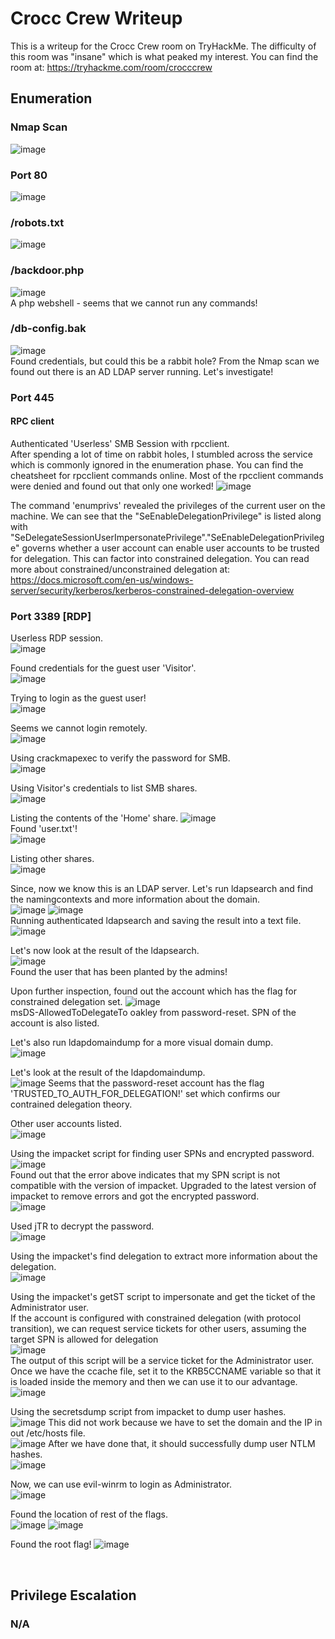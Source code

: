 # Crocc Crew Writeup
This is a writeup for the Crocc Crew room on TryHackMe. The difficulty of this room was "insane" which is what peaked my interest.
You can find the room at: https://tryhackme.com/room/crocccrew 

## Enumeration
### Nmap Scan
![image](https://user-images.githubusercontent.com/25471487/130314880-650a5cc4-84b3-4d47-8d58-b246045db71b.png)


### Port 80
![image](https://user-images.githubusercontent.com/25471487/130314898-aa85da55-0ce9-4420-a548-594671a5f931.png)


### /robots.txt
![image](https://user-images.githubusercontent.com/25471487/130314938-a1832ccd-1ef7-4292-b998-82b7b4597d26.png)


### /backdoor.php
![image](https://user-images.githubusercontent.com/25471487/130315362-2dd3d476-40de-47d8-a55d-2e98d4b1a1f9.png)
</br>
A php webshell - seems that we cannot run any commands!</br>

### /db-config.bak
![image](https://user-images.githubusercontent.com/25471487/130314946-9932dd44-4aa8-45e7-bf81-06fb39abab07.png)
</br>
Found credentials, but could this be a rabbit hole? From the Nmap scan we found out there is an AD LDAP server running. Let's investigate! </br>

### Port 445
#### RPC client
Authenticated 'Userless' SMB Session with rpcclient.</br> 
After spending a lot of time on rabbit holes, I stumbled across the service which is commonly ignored in the enumeration phase.
You can find the cheatsheet for rpcclient commands online.
Most of the rpcclient commands were denied and found out that only one worked!
![image](https://user-images.githubusercontent.com/25471487/130315436-e11bc980-ac5d-4168-8951-2f0f4ef04d7d.png)

The command 'enumprivs' revealed the privileges of the current user on the machine.
We can see that the "SeEnableDelegationPrivilege" is listed along with "SeDelegateSessionUserImpersonatePrivilege"."SeEnableDelegationPrivilege" governs whether a user account can enable user accounts to be trusted for delegation. 
This can factor into constrained delegation.
You can read more about constrained/unconstrained delegation at: https://docs.microsoft.com/en-us/windows-server/security/kerberos/kerberos-constrained-delegation-overview


### Port 3389 [RDP]
Userless RDP session.</br>
![image](https://user-images.githubusercontent.com/25471487/130316187-182c5eec-3bef-41f9-98cf-31903eb2a493.png)

Found credentials for the guest user 'Visitor'.</br>
![image](https://user-images.githubusercontent.com/25471487/130316254-dac00b12-6e4d-414a-a545-5d299b87d1b2.png)

Trying to login as the guest user! </br>
![image](https://user-images.githubusercontent.com/25471487/130316374-8de0c61d-4f0f-4c4e-a80c-6e4fbfb93aa2.png)

Seems we cannot login remotely.</br>
![image](https://user-images.githubusercontent.com/25471487/130316392-8e6b0fc9-13bb-49a4-a04c-efbc58d12f04.png)


Using crackmapexec to verify the password for SMB.</br>
![image](https://user-images.githubusercontent.com/25471487/130316886-072f8de0-e00c-4c45-9ede-417e19807d1d.png)



Using Visitor's credentials to list SMB shares.</br>
![image](https://user-images.githubusercontent.com/25471487/130316501-b998e4e7-0f8b-4bf8-82b9-10348eba1afe.png)

Listing the contents of the 'Home' share.
![image](https://user-images.githubusercontent.com/25471487/130316512-47469511-1874-47f8-aaf2-633ab6e07870.png)
</br>
Found 'user.txt'!</br>
![image](https://user-images.githubusercontent.com/25471487/130316862-f037f8ab-22eb-484d-886d-bbed3f988206.png)



Listing other shares.</br>
![image](https://user-images.githubusercontent.com/25471487/130316584-4f2c36d3-25ba-41cf-a218-9d35af3e03d0.png)


Since, now we know this is an LDAP server. Let's run ldapsearch and find the namingcontexts and more information about the domain.</br>
![image](https://user-images.githubusercontent.com/25471487/130316605-85cc0cc9-3648-4b80-a12b-d7a14d918fe7.png)
![image](https://user-images.githubusercontent.com/25471487/130316617-a14f2d8d-11ec-4408-b3a1-e348e38e08c6.png)
</br>
Running authenticated ldapsearch and saving the result into a text file.</br>
![image](https://user-images.githubusercontent.com/25471487/130316623-4e51b45a-004d-47ca-b2ff-2359ef0cda9c.png)


Let's now look at the result of the ldapsearch.</br>
![image](https://user-images.githubusercontent.com/25471487/130316724-5e54b288-ac69-4370-96b1-fe1210e74bc6.png)
</br>
Found the user that has been planted by the admins!</br>

Upon further inspection, found out the account which has the flag for constrained delegation set.
![image](https://user-images.githubusercontent.com/25471487/130317047-65f0c857-dcdd-4885-ab25-d9a7c43b76b3.png)
</br>
msDS-AllowedToDelegateTo oakley from password-reset. SPN of the account is also listed.</br>


Let's also run ldapdomaindump for a more visual domain dump.</br>
![image](https://user-images.githubusercontent.com/25471487/130316935-d3df0510-7495-4a42-a169-f50ae31db099.png)
</br>


Let's look at the result of the ldapdomaindump.</br>
![image](https://user-images.githubusercontent.com/25471487/130316960-c150321d-a37a-4a87-bf27-4bbbf092803f.png)
Seems that the password-reset account has the flag 'TRUSTED_TO_AUTH_FOR_DELEGATION!' set which confirms our contrained delegation theory.</br>

Other user accounts listed. </br>
![image](https://user-images.githubusercontent.com/25471487/130317023-669bb685-e0b6-4856-9a9d-e23d4389cbd8.png)


Using the impacket script for finding user SPNs and encrypted password.</br>
![image](https://user-images.githubusercontent.com/25471487/130317462-5804244c-1c1b-458e-8863-5c9e9253700b.png)
</br>
Found out that the error above indicates that my SPN script is not compatible with the version of impacket. Upgraded to the latest version of impacket to remove errors and got the encrypted password.</br>
![image](https://user-images.githubusercontent.com/25471487/130317610-479f54c6-23af-4fe8-a380-0e577b52aa12.png)


Used jTR to decrypt the password.</br>
![image](https://user-images.githubusercontent.com/25471487/130317639-c84a36cf-a558-4d1f-a1cc-f701351ede6a.png)


Using the impacket's find delegation to extract more information about the delegation.</br>
![image](https://user-images.githubusercontent.com/25471487/130317667-c9dafbf7-4391-40ab-bb37-f4dec0285850.png)


Using the impacket's getST script to impersonate and get the ticket of the Administrator user.</br>
If the account is configured with constrained delegation (with protocol transition), we can request service tickets for other users, assuming the target SPN is allowed for delegation</br>
![image](https://user-images.githubusercontent.com/25471487/130317704-51653b4c-f69d-406e-9ffc-e8528e87c88d.png)
</br>
The output of this script will be a service ticket for the Administrator user.</br>
Once we have the ccache file, set it to the KRB5CCNAME variable so that it is loaded inside the memory and then we can use it to our advantage.</br>
![image](https://user-images.githubusercontent.com/25471487/130317775-b1ea3877-14c3-4dc4-af16-8582d9ae3b09.png)

Using the secretsdump script from impacket to dump user hashes.</br>
![image](https://user-images.githubusercontent.com/25471487/130317841-5e2b5dc9-5836-40f8-9b55-cc5dec59ad9d.png)
This did not work because we have to set the domain and the IP in out /etc/hosts file.</br>
![image](https://user-images.githubusercontent.com/25471487/130317866-7bb987a3-5661-4b13-96a2-5ca731746205.png)
After we have done that, it should successfully dump user NTLM hashes.</br>
![image](https://user-images.githubusercontent.com/25471487/130317957-de8c6db8-ddbe-419b-bfc4-bc792575f0be.png)


Now, we can use evil-winrm to login as Administrator.</br>
![image](https://user-images.githubusercontent.com/25471487/130317985-50bc0209-5bbd-4d90-b60c-a8fd8090948e.png)

Found the location of rest of the flags.</br>
![image](https://user-images.githubusercontent.com/25471487/130318012-e70d0746-4f76-460a-9dae-eee27b683550.png)
![image](https://user-images.githubusercontent.com/25471487/130318037-1dd7d667-b99d-41ac-94bc-4fae00ee7779.png)

Found the root flag!
![image](https://user-images.githubusercontent.com/25471487/130318049-3d6968dc-d8af-489f-afa9-61724485361a.png)

</br>

## Privilege Escalation
### N/A























